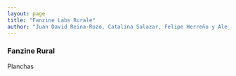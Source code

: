 ```yaml
---
layout: page
title: "Fanzine Labs Rurale"
author: "Juan David Reina-Rozo, Catalina Salazar, Felipe Herreño y Alejandra Cala"
---
```


### Fanzine Rural

Planchas
